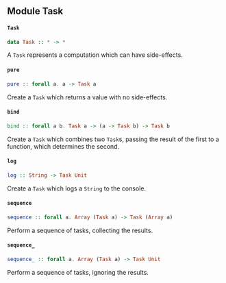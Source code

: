 ## Module Task

#### `Task`

``` purescript
data Task :: * -> *
```

A `Task` represents a computation which can have side-effects.

#### `pure`

``` purescript
pure :: forall a. a -> Task a
```

Create a `Task` which returns a value with no side-effects.

#### `bind`

``` purescript
bind :: forall a b. Task a -> (a -> Task b) -> Task b
```

Create a `Task` which combines two `Task`s, passing the result of the first to a function,
which determines the second.

#### `log`

``` purescript
log :: String -> Task Unit
```

Create a `Task` which logs a `String` to the console.

#### `sequence`

``` purescript
sequence :: forall a. Array (Task a) -> Task (Array a)
```

Perform a sequence of tasks, collecting the results.

#### `sequence_`

``` purescript
sequence_ :: forall a. Array (Task a) -> Task Unit
```

Perform a sequence of tasks, ignoring the results.


